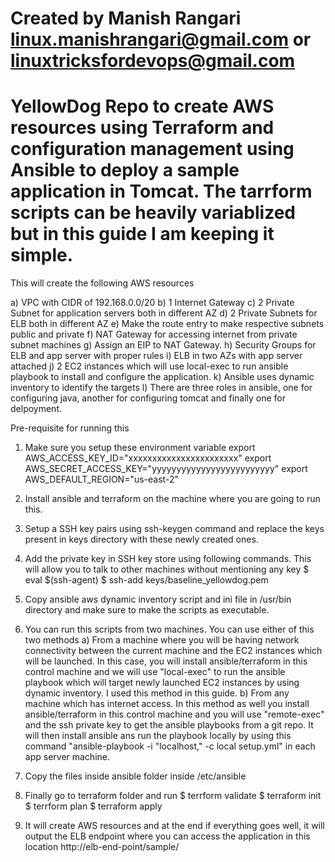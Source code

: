 # Created by Manish Rangari <linux.manishrangari@gmail.com> or <linuxtricksfordevops@gmail.com>
# YellowDog Repo to create AWS resources using Terraform and configuration management using Ansible to deploy a sample application in Tomcat. The tarrform scripts can be heavily variablized but in this guide I am keeping it simple.


This will create the following AWS resources

a) VPC with CIDR of 192.168.0.0/20
b) 1 Internet Gateway
c) 2 Private Subnet for application servers both in different AZ
d) 2 Private Subnets for ELB both in different AZ
e) Make the route entry to make respective subnets public and private
f) NAT Gateway for accessing internet from private subnet machines
g) Assign an EIP to NAT Gateway.
h) Security Groups for ELB and app server with proper rules
i) ELB in two AZs with app server attached
j) 2 EC2 instances which will use local-exec to run ansible playbook to install and configure the application.
k) Ansible uses dynamic inventory to identify the targets
l) There are three roles in ansible, one for configuring java, another for configuring tomcat and finally one for delpoyment.

Pre-requisite for running this 

1. Make sure you setup these environment variable
export AWS_ACCESS_KEY_ID="xxxxxxxxxxxxxxxxxxxxxxx"
export AWS_SECRET_ACCESS_KEY="yyyyyyyyyyyyyyyyyyyyyyyyy"
export AWS_DEFAULT_REGION="us-east-2"

2. Install ansible and terraform on the machine where you are going to run this.
3. Setup a SSH key pairs using ssh-keygen command and replace the keys present in keys directory with these newly created ones.
4. Add the private key in SSH key store using following commands. This will allow you to talk to other machines without mentioning any key
	$ eval $(ssh-agent)
	$ ssh-add keys/baseline_yellowdog.pem
5. Copy ansible aws dynamic inventory script and ini file in /usr/bin directory and make sure to make the scripts as executable.
6. You can run this scripts from two machines. You can use either of this two methods
a) From a machine where you will be having network connectivity between the current machine and the EC2 instances which will be launched. In this case, you will install ansible/terraform in this control machine and we will use "local-exec" to run the ansible playbook which will target newly launched EC2 instances by using dynamic inventory. I used this method in this guide.
b) From any machine which has internet access. In this method as well you install ansible/terraform in this control machine and you will use "remote-exec" and the ssh private key to get the ansible playbooks from a git repo. It will then install ansible ans run the playbook locally by using this command "ansible-playbook -i "localhost," -c local setup.yml" in each app server machine.
7. Copy the files inside ansible folder inside /etc/ansible
8. Finally go to terraform folder and run
      	$ terrform validate
	$ terraform init
 	$ terrform plan
	$ terraform apply
9. It will create AWS resources and at the end if everything goes well, it will output the ELB endpoint where you can access the application in this location
	http://elb-end-point/sample/
